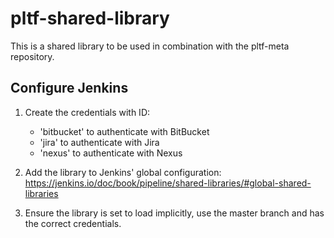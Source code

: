 # pltf-shared-library

This is a shared library to be used in combination with the pltf-meta repository.

## Configure Jenkins

1. Create the credentials with ID: 
    - 'bitbucket' to authenticate with BitBucket 
    - 'jira' to authenticate with Jira
    - 'nexus' to authenticate with Nexus

2. Add the library to Jenkins' global configuration: https://jenkins.io/doc/book/pipeline/shared-libraries/#global-shared-libraries

3. Ensure the library is set to load implicitly, use the master branch and has the correct credentials.
